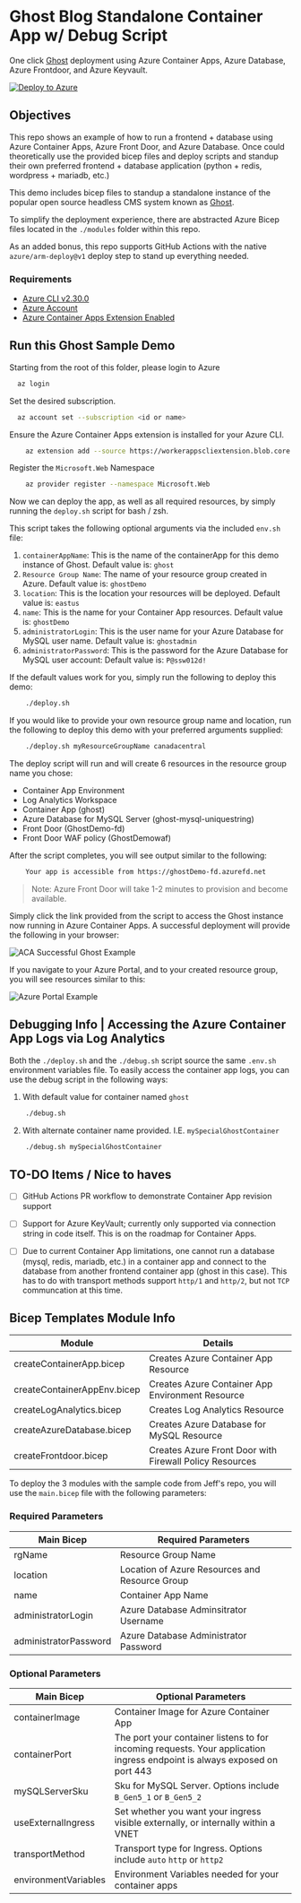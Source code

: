 # Ghost Blog Standalone Container App w/ Debug Script

One click [Ghost](https://github.com/TryGhost/Ghost) deployment using Azure Container Apps, Azure Database, Azure Frontdoor, and Azure Keyvault.

[![Deploy to Azure](https://aka.ms/deploytoazurebutton)](https://portal.azure.com/#create/Microsoft.Template/uri/https%3A%2F%2Fraw.githubusercontent.com%2Fjldeen%2Fcontainer-app-bicep%2Fghost%2Fmain.json)

## Objectives 

This repo shows an example of how to run a frontend + database using Azure Container Apps, Azure Front Door, and Azure Database. Once could theoretically use the provided bicep files and deploy scripts and standup their own preferred frontend + database application (python + redis, wordpress  + mariadb, etc.) 

This demo includes bicep files to standup a standalone instance of the popular open source headless CMS system known as [Ghost](https://github.com/TryGhost/Ghost).

To simplify the deployment experience, there are abstracted Azure Bicep files located in the `./modules` folder within this repo.

As an added bonus, this repo supports GitHub Actions with the native `azure/arm-deploy@v1` deploy step to stand up everything needed.

### Requirements

* [Azure CLI v2.30.0](https://docs.microsoft.com/cli/azure/install-azure-cli)
* [Azure Account](https://azure.microsoft.com/free/)
* [Azure Container Apps Extension Enabled](https://docs.microsoft.com/en-us/azure/container-apps/get-started?tabs=bash#setup)

## Run this Ghost Sample Demo

Starting from the root of this folder, please login to Azure 

```bash
  az login
```

Set the desired subscription.

```bash
  az account set --subscription <id or name>
```

Ensure the Azure Container Apps extension is installed for your Azure CLI.

```bash
    az extension add --source https://workerappscliextension.blob.core.windows.net/azure-cli-extension/containerapp-0.2.0-py2.py3-none-any.whl
```

Register the `Microsoft.Web` Namespace
   
```bash
    az provider register --namespace Microsoft.Web
```

Now we can deploy the app, as well as all required resources, by simply running the `deploy.sh` script for bash / zsh. 

This script takes the following optional arguments via the included `env.sh` file:

1. `containerAppName`: This is the name of the containerApp for this demo instance of Ghost. Default value is: `ghost`
2. `Resource Group Name`: The name of your resource group created in Azure. Default value is: `ghostDemo`
3. `location`: This is the location your resources will be deployed. Default value is: `eastus`
4. `name`: This is the name for your Container App resources. Default value is: `ghostDemo`
5. `administratorLogin`: This is the user name for your Azure Database for MySQL user name. Default value is: `ghostadmin`
6. `administratorPassword`: This is the password for the Azure Database for MySQL user account: Default value is: `P@ssw012d!`

If the default values work for you, simply run the following to deploy this demo:

```bash
    ./deploy.sh
```

If you would like to provide your own resource group name and location, run the following to deploy this demo with your preferred arguments supplied:

```bash
    ./deploy.sh myResourceGroupName canadacentral
```

The deploy script will run and will create 6 resources in the resource group name you chose:

* Container App Environment
* Log Analytics Workspace
* Container App (ghost)
* Azure Database for MySQL Server (ghost-mysql-uniquestring)
* Front Door (GhostDemo-fd)
* Front Door WAF policy (GhostDemowaf)

After the script completes, you will see output similar to the following:

```bash
    Your app is accessible from https://ghostDemo-fd.azurefd.net

```

> Note: Azure Front Door will take 1-2 minutes to provision and become available.

Simply click the link provided from the script to access the Ghost instance now running in Azure Container Apps. A successful deployment will provide the following in your browser:

![ACA Successful Ghost Example](./images/aca_success_browser_example.png)

If you navigate to your Azure Portal, and to your created resource group, you will see resources similar to this:

![Azure Portal Example](./images/aca_portal_ghost_example.png)

## Debugging Info | Accessing the Azure Container App Logs via Log Analytics

Both the `./deploy.sh` and the `./debug.sh` script source the same `.env.sh` environment variables file. To easily access the container app logs, you can use the debug script in the following ways:

1. With default value for container named `ghost`
```bash
    ./debug.sh
```
2. With alternate container name provided. I.E. `mySpecialGhostContainer`
```bash
    ./debug.sh mySpecialGhostContainer
```

## TO-DO Items / Nice to haves
- [ ] GitHub Actions PR workflow to demonstrate Container App revision support
- [ ] Support for Azure KeyVault; currently only supported via connection string in code itself. This is on the roadmap for Container Apps.
- [ ] Due to current Container App limitations, one cannot run a database (mysql, redis, mariadb, etc.) in a container app and connect to the database from another frontend container app (ghost in this case). This has to do with transport methods support `http/1` and `http/2`, but not `TCP` communcation at this time.


## Bicep Templates Module Info

| Module | Details |
|--------|--------|
| createContainerApp.bicep | Creates Azure Container App Resource |
| createContainerAppEnv.bicep | Creates Azure Container App Environment Resource |
| createLogAnalytics.bicep | Creates Log Analytics Resource |
| createAzureDatabase.bicep | Creates Azure Database for MySQL Resource |
| createFrontdoor.bicep | Creates Azure Front Door with Firewall Policy Resources |

To deploy the 3 modules with the sample code from Jeff's repo, you will use the `main.bicep` file with the following parameters:

### Required Parameters
| Main Bicep | Required Parameters |
|--------|--------|
| rgName | Resource Group Name |
| location | Location of Azure Resources and Resource Group |
| name | Container App Name |
| administratorLogin | Azure Database Adminsitrator Username |
| administratorPassword | Azure Database Administrator Password |

### Optional Parameters
| Main Bicep | Optional Parameters |
|--------|--------|
| containerImage | Container Image for Azure Container App |
| containerPort | The port your container listens to for incoming requests. Your application ingress endpoint is always exposed on port 443  |
| mySQLServerSku | Sku for MySQL Server. Options include `B_Gen5_1` or `B_Gen5_2` |
| useExternalIngress | Set whether you want your ingress visible externally, or internally within a VNET |
| transportMethod | Transport type for Ingress. Options include `auto` `http` or `http2` |
| environmentVariables | Environment Variables needed for your container apps |
